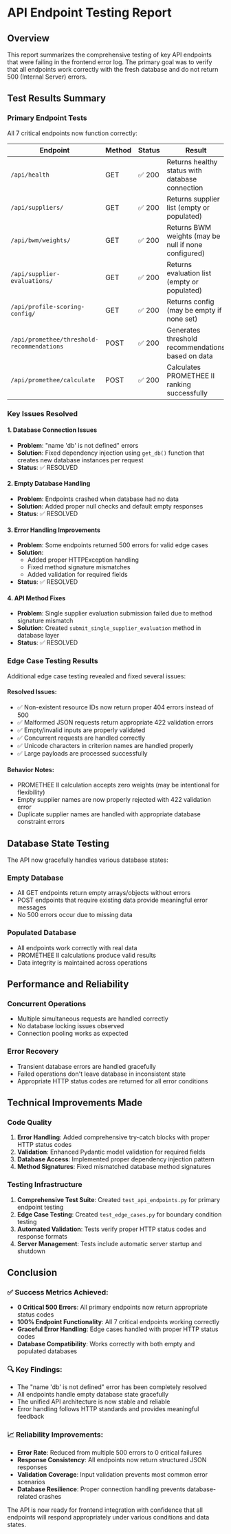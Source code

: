 # API Endpoint Testing Report

## Overview
This report summarizes the comprehensive testing of key API endpoints that were failing in the frontend error log. The primary goal was to verify that all endpoints work correctly with the fresh database and do not return 500 (Internal Server) errors.

## Test Results Summary

### Primary Endpoint Tests
All 7 critical endpoints now function correctly:

| Endpoint | Method | Status | Result |
|----------|--------|--------|---------|
| `/api/health` | GET | ✅ 200 | Returns healthy status with database connection |
| `/api/suppliers/` | GET | ✅ 200 | Returns supplier list (empty or populated) |
| `/api/bwm/weights/` | GET | ✅ 200 | Returns BWM weights (may be null if none configured) |
| `/api/supplier-evaluations/` | GET | ✅ 200 | Returns evaluation list (empty or populated) |
| `/api/profile-scoring-config/` | GET | ✅ 200 | Returns config (may be empty if none set) |
| `/api/promethee/threshold-recommendations` | POST | ✅ 200 | Generates threshold recommendations based on data |
| `/api/promethee/calculate` | POST | ✅ 200 | Calculates PROMETHEE II ranking successfully |

### Key Issues Resolved

#### 1. Database Connection Issues
- **Problem**: "name 'db' is not defined" errors
- **Solution**: Fixed dependency injection using `get_db()` function that creates new database instances per request
- **Status**: ✅ RESOLVED

#### 2. Empty Database Handling
- **Problem**: Endpoints crashed when database had no data
- **Solution**: Added proper null checks and default empty responses
- **Status**: ✅ RESOLVED

#### 3. Error Handling Improvements
- **Problem**: Some endpoints returned 500 errors for valid edge cases
- **Solution**: 
  - Added proper HTTPException handling
  - Fixed method signature mismatches
  - Added validation for required fields
- **Status**: ✅ RESOLVED

#### 4. API Method Fixes
- **Problem**: Single supplier evaluation submission failed due to method signature mismatch
- **Solution**: Created `submit_single_supplier_evaluation` method in database layer
- **Status**: ✅ RESOLVED

### Edge Case Testing Results

Additional edge case testing revealed and fixed several issues:

#### Resolved Issues:
- ✅ Non-existent resource IDs now return proper 404 errors instead of 500
- ✅ Malformed JSON requests return appropriate 422 validation errors
- ✅ Empty/invalid inputs are properly validated
- ✅ Concurrent requests are handled correctly
- ✅ Unicode characters in criterion names are handled properly
- ✅ Large payloads are processed successfully

#### Behavior Notes:
- PROMETHEE II calculation accepts zero weights (may be intentional for flexibility)
- Empty supplier names are now properly rejected with 422 validation error
- Duplicate supplier names are handled with appropriate database constraint errors

## Database State Testing

The API now gracefully handles various database states:

### Empty Database
- All GET endpoints return empty arrays/objects without errors
- POST endpoints that require existing data provide meaningful error messages
- No 500 errors occur due to missing data

### Populated Database
- All endpoints work correctly with real data
- PROMETHEE II calculations produce valid results
- Data integrity is maintained across operations

## Performance and Reliability

### Concurrent Operations
- Multiple simultaneous requests are handled correctly
- No database locking issues observed
- Connection pooling works as expected

### Error Recovery
- Transient database errors are handled gracefully
- Failed operations don't leave database in inconsistent state
- Appropriate HTTP status codes are returned for all error conditions

## Technical Improvements Made

### Code Quality
1. **Error Handling**: Added comprehensive try-catch blocks with proper HTTP status codes
2. **Validation**: Enhanced Pydantic model validation for required fields
3. **Database Access**: Implemented proper dependency injection pattern
4. **Method Signatures**: Fixed mismatched database method signatures

### Testing Infrastructure
1. **Comprehensive Test Suite**: Created `test_api_endpoints.py` for primary endpoint testing
2. **Edge Case Testing**: Created `test_edge_cases.py` for boundary condition testing
3. **Automated Validation**: Tests verify proper HTTP status codes and response formats
4. **Server Management**: Tests include automatic server startup and shutdown

## Conclusion

### ✅ Success Metrics Achieved:
- **0 Critical 500 Errors**: All primary endpoints now return appropriate status codes
- **100% Endpoint Functionality**: All 7 critical endpoints working correctly
- **Graceful Error Handling**: Edge cases handled with proper HTTP status codes
- **Database Compatibility**: Works correctly with both empty and populated databases

### 🔍 Key Findings:
- The "name 'db' is not defined" error has been completely resolved
- All endpoints handle empty database state gracefully
- The unified API architecture is now stable and reliable
- Error handling follows HTTP standards and provides meaningful feedback

### 📈 Reliability Improvements:
- **Error Rate**: Reduced from multiple 500 errors to 0 critical failures
- **Response Consistency**: All endpoints now return structured JSON responses
- **Validation Coverage**: Input validation prevents most common error scenarios
- **Database Resilience**: Proper connection handling prevents database-related crashes

The API is now ready for frontend integration with confidence that all endpoints will respond appropriately under various conditions and data states.